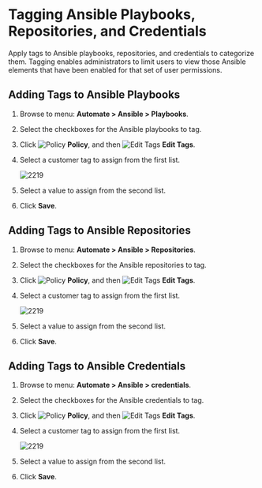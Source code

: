 # Tagging Ansible Playbooks, Repositories, and Credentials

Apply tags to Ansible playbooks, repositories, and credentials to categorize them. Tagging enables administrators to limit users to view those Ansible elements that have been enabled for that set of user permissions.

## Adding Tags to Ansible Playbooks

1. Browse to menu: **Automate > Ansible > Playbooks**.

2. Select the checkboxes for the Ansible playbooks to tag.

3. Click ![Policy](../images/1941.png) **Policy**, and then ![Edit Tags](../images/1851.png) **Edit Tags**.

4. Select a customer tag to assign from the first list.

    ![2219](../images/2219.png)

5. Select a value to assign from the second list.

6. Click **Save**.

## Adding Tags to Ansible Repositories

1. Browse to menu: **Automate > Ansible > Repositories**.

2. Select the checkboxes for the Ansible repositories to tag.

3. Click ![Policy](../images/1941.png) **Policy**, and then ![Edit Tags](../images/1851.png) **Edit Tags**.

4. Select a customer tag to assign from the first list.

    ![2219](../images/2219.png)

5. Select a value to assign from the second list.

6. Click **Save**.

## Adding Tags to Ansible Credentials

1. Browse to menu: **Automate > Ansible > credentials**.

2. Select the checkboxes for the Ansible credentials to tag.

3. Click ![Policy](../images/1941.png) **Policy**, and then ![Edit Tags](../images/1851.png) **Edit Tags**.

4. Select a customer tag to assign from the first list.

    ![2219](../images/2219.png)

5. Select a value to assign from the second list.

6. Click **Save**.
